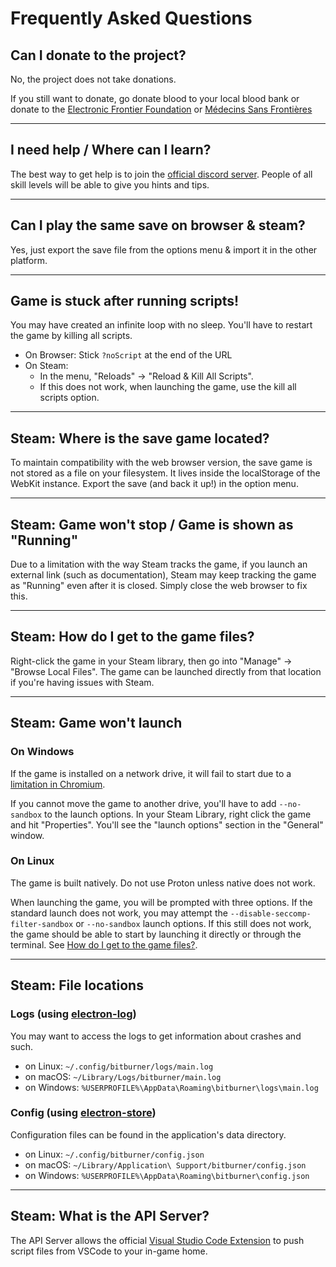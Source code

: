 # Frequently Asked Questions

## Can I donate to the project?

No, the project does not take donations.

If you still want to donate, go donate blood to your local blood bank or donate to the [Electronic Frontier Foundation](https://www.eff.org/) or [Médecins Sans Frontières](https://www.msf.org/)

---

## I need help / Where can I learn?

The best way to get help is to join the [official discord server](https://discord.gg/TFc3hKD). People of all skill levels will be able to give you hints and tips.

---

## Can I play the same save on browser & steam?

Yes, just export the save file from the options menu & import it in the other platform.

---

## Game is stuck after running scripts!

You may have created an infinite loop with no sleep. You'll have to restart the game by killing all scripts.

- On Browser: Stick `?noScript` at the end of the URL
- On Steam:
  - In the menu, "Reloads" -> "Reload & Kill All Scripts".
  - If this does not work, when launching the game, use the kill all scripts option.

---

## Steam: Where is the save game located?

To maintain compatibility with the web browser version, the save game is not stored as a file on your filesystem. It lives inside the localStorage of the WebKit instance. Export the save (and back it up!) in the option menu.

---

## Steam: Game won't stop / Game is shown as "Running"

Due to a limitation with the way Steam tracks the game, if you launch an external link (such as documentation), Steam may keep tracking the game as "Running" even after it is closed. Simply close the web browser to fix this.

---

## Steam: How do I get to the game files? <a name="game-files"></a>

Right-click the game in your Steam library, then go into "Manage" -> "Browse Local Files". The game can be launched directly from that location if you're having issues with Steam.

---

## Steam: Game won't launch

### **On Windows**

If the game is installed on a network drive, it will fail to start due to a [limitation in Chromium](https://github.com/electron/electron/issues/27356).

If you cannot move the game to another drive, you'll have to add `--no-sandbox` to the launch options. In your Steam Library, right click the game and hit "Properties". You'll see the "launch options" section in the "General" window.

### **On Linux**

The game is built natively. Do not use Proton unless native does not work.

When launching the game, you will be prompted with three options. If the standard launch does not work, you may attempt the `--disable-seccomp-filter-sandbox` or `--no-sandbox` launch options. If this still does not work, the game should be able to start by launching it directly or through the terminal. See [How do I get to the game files?](#game-files).

---

## Steam: File locations

### Logs (using [electron-log](https://github.com/megahertz/electron-log#readme))

You may want to access the logs to get information about crashes and such.

- on Linux: `~/.config/bitburner/logs/main.log`
- on macOS: `~/Library/Logs/bitburner/main.log`
- on Windows: `%USERPROFILE%\AppData\Roaming\bitburner\logs\main.log`

### Config (using [electron-store](https://github.com/sindresorhus/electron-store#readme))

Configuration files can be found in the application's data directory.

- on Linux: `~/.config/bitburner/config.json`
- on macOS: `~/Library/Application\ Support/bitburner/config.json`
- on Windows: `%USERPROFILE%\AppData\Roaming\bitburner\config.json`

---

## Steam: What is the API Server?

The API Server allows the official [Visual Studio Code Extension](https://github.com/bitburner-official/bitburner-vscode) to push script files from VSCode to your in-game home.
